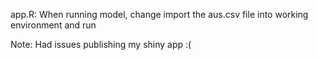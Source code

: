 app.R: When running model, change import the aus.csv file into working environment and run

Note: Had issues publishing my shiny app :(